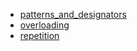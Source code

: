 - [patterns_and_designators](patterns_and_designators/README.md)
- [overloading](overloading/README.md)
- [repetition](repetition/README.md)